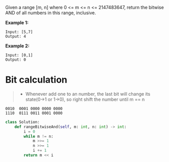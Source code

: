 Given a range [m, n] where 0 <= m <= n <= 2147483647, return the bitwise AND of all numbers in this range, inclusive.

**Example 1:**
```
Input: [5,7]
Output: 4
```
**Example 2:**
```
Input: [0,1]
Output: 0
```

# Bit calculation
>* Whenever add one to an number, the last bit will change its state(0->1 or 1->0), so right shift the number until m == n
```
0010  0001 0000 0000 0000
1110  0111 0011 0001 0000
```
```python
class Solution:
    def rangeBitwiseAnd(self, m: int, n: int) -> int:
        i = 0
        while m != n:
            m >>= 1
            n >>= 1
            i += 1
        return m << i

```
